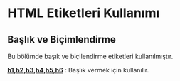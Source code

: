 <h1>HTML Etiketleri Kullanımı</h1>

<h2>Başlık ve Biçimlendirme</h2>
<p>Bu bölümde başık ve biçilendirme etiketleri kullanılmıştır.</p>
<p><b><ins>h1,h2,h3,h4,h5,h6</ins></b> : Başlık vermek için kullanılır. </p>
